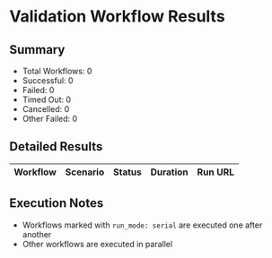 # Validation Workflow Results

## Summary
- Total Workflows: 0
- Successful: 0
- Failed: 0
- Timed Out: 0
- Cancelled: 0
- Other Failed: 0

## Detailed Results

| Workflow | Scenario | Status | Duration | Run URL |
|----------|----------|---------|-----------|----------|


## Execution Notes
- Workflows marked with `run_mode: serial` are executed one after another
- Other workflows are executed in parallel

